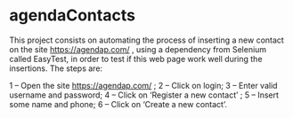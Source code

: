 # agendaContacts

This project consists on automating the process of inserting a new contact on the site https://agendap.com/ , using a dependency from Selenium called EasyTest, in order to test if this web page work well during the insertions. The steps are:

1 – Open the site https://agendap.com/ ;
2 – Click on login;
3 – Enter valid username and password;
4 – Click on ‘Register a new contact’ ;
5 – Insert some name and phone;
6 – Click on ‘Create a new contact’.
